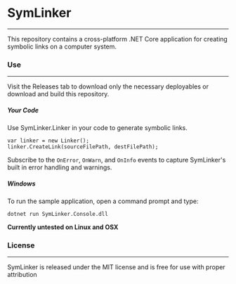 # SymLinker
---
This repository contains a cross-platform .NET Core application for creating symbolic links on a computer system.

### Use
---
Visit the Releases tab to download only the necessary deployables or download and build this repository. 

##### Your Code
Use SymLinker.Linker in your code to generate symbolic links. 

```
var linker = new Linker();
linker.CreateLink(sourceFilePath, destFilePath);
```

Subscribe to the ```OnError```, ```OnWarn```, and ```OnInfo``` events to capture SymLinker's built in error handling and warnings.

##### Windows
To run the sample application, open a command prompt and type:
```
dotnet run SymLinker.Console.dll 
```

**Currently untested on Linux and OSX**

### License
---
SymLinker is released under the MIT license and is free for use with proper attribution
